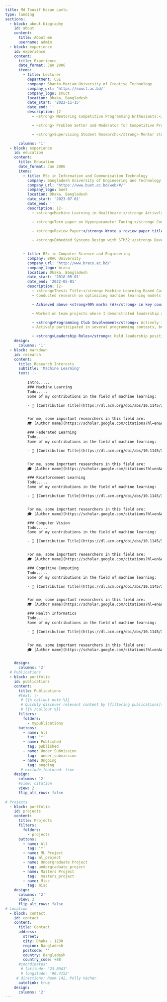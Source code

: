 ```yaml
---
title: Md Tousif Hasan Lavlu
type: landing
sections:
  - block: about.biography
    id: about
    content:
      title: About me
      username: admin
  - block: experience
    id: experience
    content:
      title: Experience
      date_format: Jan 2006
      items:
        - title: Lecturer
          department: CSE
          company: Shanto-Mariam University of Creative Technology
          company_url: 'https://smuct.ac.bd/'
          company_logo: smuct
          location: Dhaka, Bangladesh
          date_start: '2022-11-15'
          date_end: ''
          description: |2-
            - <strong> Mentoring Competitive Programming Enthusiasts:</strong> Actively mentor students participating in competitive programming, guiding them through problem-solving techniques, algorithmic thinking, and contest preparation.

            - <strong> Problem Setter and Moderator for Competitive Programming Contests:</strong> Serve as a problem setter and moderator for various competitive programming contests, enabling students to experience real-world problem-solving scenarios.

            - <strong>Supervising Student Research:</strong> Mentor students in conducting research on machine learning, from formulating research problems to achieving results.Moreover, guiding students on projects using different programming languages (e.g., Python, Java, C++) to solve real-world problems.

      columns: '1'
  - block: experience
    id: education
    content:
      title: Education
      date_format: Jan 2006
      items:
        - title: MSc in Information and Communication Technology
          company: Bangladesh University of Engineering and Technology (BUET)
          company_url: 'https://www.buet.ac.bd/web/#/'
          company_logo: buet
          location: Dhaka, Bangladesh
          date_start: '2023-07-01'
          date_end: ''
          description: |2-
            - <strong>Machine Learning in Healthcare:</strong> Actively researching machine learning applications to enhance healthcare services, focusing on predictive modeling, data standardization.

            - <strong>Term paper on Hyperparameter Tuning:</strong> Completed a term paper on hyperparameter tuning in different machine learning algorithms using the United States Congressional Voting Records dataset from the UCI. This work provided insights into optimizing algorithm performance through systematic hyperparameter adjustments.

            - <strong>Review Paper:</strong> Wrote a review paper titled <strong>"Key Algorithms in Chatbot Development: A Comprehensive Review"</strong>, providing a detailed analysis of foundational and advanced algorithms used in chatbot systems.
            
            - <strong>Embedded Systems Design with STM32:</strong> Developed embedded systems titled <strong>Adjustable Digital Clock</strong> using STM32 microcontrollers, applying programming and hardware integration skills.
            

        - title: BSc in Computer Science and Engineering
          company: BRAC University
          company_url: 'http://www.bracu.ac.bd/'
          company_logo: bracu
          location: Dhaka, Bangladesh
          date_start: '2018-05-01'
          date_end: '2022-05-01'
          description: |2-
            - <strong>Thesis Title:</strong> Machine Learning Based Career Suggestive System in the Informal Job Sector Considering Cognitive Skills. 
            - Conducted research on optimizing machine learning models through hyperparameter tuning to improve predictive performance.

            - Achieved above <strong>90% marks (A)</strong> in key courses, including: <strong> Data, Structure, Algorithm, Artificial Intelligence, Neural Network, Robotics, Computer Network</strong>.

            - Worked on team projects where I demonstrated leadership and technical expertise in developing software solutions using advanced programming languages and frameworks.

            - <strong>Programming Club Involvement</strong>: Actively involved in the university's programming community, organizing and participating in coding workshops, hackathons, and events aimed at promoting coding literacy among students.
            - Actively participated in several programming contests, both regional and university-level, which enhanced my problem-solving skills and algorithmic thinking.

            - <strong>Leadership Roles</strong>: Held leadership positions in various club, contributing to organizing technical seminars, cultural events, orientation program, convocation and contests to foster a vibrant campus life.
    design:
      columns: '1'
  - block: markdown
    id: research
    content:
      title: Research Interests
      subtitle: 'Machine Learning'
      text: |-
        
          Intro.....
          ### Machine Learning
          Todo.....
          Some of my contributions in the field of machine learning:

          - 📄 [Contribution Title](https://dl.acm.org/doi/abs/10.1145/3428658.3430972)


          For me, some important researchers in this field are:
          🎓 [Author name](https://scholar.google.com/citations?hl=en&user=WqVnh0IAAAAJ)

          ### Federated Learning
          Todo.....
          Some of my contributions in the field of machine learning:

          - 📄 [Contribution Title](https://dl.acm.org/doi/abs/10.1145/3428658.3430972)


          For me, some important researchers in this field are:
          🎓 [Author name](https://scholar.google.com/citations?hl=en&user=WqVnh0IAAAAJ)

          ### Reinforcement Learning
          Todo.....
          Some of my contributions in the field of machine learning:

          - 📄 [Contribution Title](https://dl.acm.org/doi/abs/10.1145/3428658.3430972)


          For me, some important researchers in this field are:
          🎓 [Author name](https://scholar.google.com/citations?hl=en&user=WqVnh0IAAAAJ)

          ### Computer Vision
          Todo.....
          Some of my contributions in the field of machine learning:

          - 📄 [Contribution Title](https://dl.acm.org/doi/abs/10.1145/3428658.3430972)


          For me, some important researchers in this field are:
          🎓 [Author name](https://scholar.google.com/citations?hl=en&user=WqVnh0IAAAAJ)

          ### Cognitive Computing
          Todo.....
          Some of my contributions in the field of machine learning:

          - 📄 [Contribution Title](https://dl.acm.org/doi/abs/10.1145/3428658.3430972)


          For me, some important researchers in this field are:
          🎓 [Author name](https://scholar.google.com/citations?hl=en&user=WqVnh0IAAAAJ)

          ### Health Informatics
          Todo.....
          Some of my contributions in the field of machine learning:

          - 📄 [Contribution Title](https://dl.acm.org/doi/abs/10.1145/3428658.3430972)


          For me, some important researchers in this field are:
          🎓 [Author name](https://scholar.google.com/citations?hl=en&user=WqVnh0IAAAAJ)


    design:
      columns: '2'
  # Publications    
  - block: portfolio
    id: publications
    content:
      title: Publications
      #text: |-
       # {{% callout note %}}
       # Quickly discover relevant content by [filtering publications](./publication/).
       # {{% /callout %}}
      filters:
        folders:
          - mypublications
      buttons:
        - name: All
          tag: '*'
        - name: Published
          tag: published
        - name: Under Submission
          tag:  under_submission
        - name: Ongoing
          tag: ongoing
       # exclude_featured: true
    design:
      columns: '2'
      #view: citation
      view: 2
      flip_alt_rows: false
      
# Projects
  - block: portfolio
    id: projects
    content:
      title: Projects
      filters:
        folders:
          - projects
      buttons:
        - name: All
          tag: '*'
        - name: ML Project
          tag: ml_project
        - name: Undergraduate Project
          tag: undergraduate_project
        - name: Masters Project
          tag:  masters_project
        - name: Misc
          tag: misc
    design:
      columns: '2'
      view: 2
      flip_alt_rows: false
# Location
  - block: contact
    id: contact
    content:
      title: Contact
      address:
        street:
        city: Dhaka - 1230
        region: Bangladesh
        postcode: ''
        country: Bangladesh
        country_code: +88
      #coordinates:
       # latitude: '23.8041' 
       # longitude: '90.4152'
     # directions: Room 142, Polly Vacher
      autolink: true
    design:
      columns: '2'
---
```

